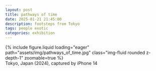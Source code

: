 ```yaml
---
layout: post
title: pathways of time
date: 2025-01-21 21:45:00
description: footsteps from Tokyo
tags: people exotic
categories: exhibition
---
```


<div class="row">
    <div class="col-sm mt-3 mt-md-0">
        {% include figure.liquid loading="eager" path="assets/img/pathways_of_time.jpg" class="img-fluid rounded z-depth-1" zoomable=true %}
    </div>
</div>
<div class="caption">
    Tokyo, Japan (2024),
    captured by iPhone 14
</div>
